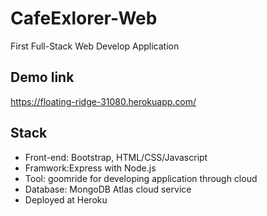 # CafeExlorer-Web
First Full-Stack Web Develop Application
## Demo link 
https://floating-ridge-31080.herokuapp.com/
## Stack
* Front-end: Bootstrap, HTML/CSS/Javascript
* Framwork:Express with Node.js
* Tool: goomride for developing application through cloud
* Database: MongoDB Atlas cloud service
* Deployed at Heroku
